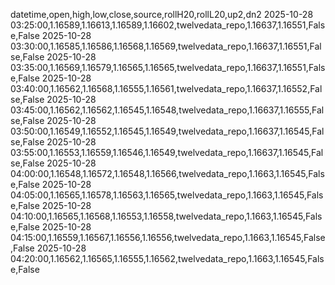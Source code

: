 datetime,open,high,low,close,source,rollH20,rollL20,up2,dn2
2025-10-28 03:25:00,1.16589,1.16613,1.16589,1.16602,twelvedata_repo,1.16637,1.16551,False,False
2025-10-28 03:30:00,1.16585,1.16586,1.16568,1.16569,twelvedata_repo,1.16637,1.16551,False,False
2025-10-28 03:35:00,1.16569,1.16579,1.16565,1.16565,twelvedata_repo,1.16637,1.16551,False,False
2025-10-28 03:40:00,1.16562,1.16568,1.16555,1.16561,twelvedata_repo,1.16637,1.16552,False,False
2025-10-28 03:45:00,1.16562,1.16562,1.16545,1.16548,twelvedata_repo,1.16637,1.16555,False,False
2025-10-28 03:50:00,1.16549,1.16552,1.16545,1.16549,twelvedata_repo,1.16637,1.16545,False,False
2025-10-28 03:55:00,1.16553,1.16559,1.16546,1.16549,twelvedata_repo,1.16637,1.16545,False,False
2025-10-28 04:00:00,1.16548,1.16572,1.16548,1.16566,twelvedata_repo,1.1663,1.16545,False,False
2025-10-28 04:05:00,1.16565,1.16578,1.16563,1.16565,twelvedata_repo,1.1663,1.16545,False,False
2025-10-28 04:10:00,1.16565,1.16568,1.16553,1.16558,twelvedata_repo,1.1663,1.16545,False,False
2025-10-28 04:15:00,1.16559,1.16567,1.16556,1.16556,twelvedata_repo,1.1663,1.16545,False,False
2025-10-28 04:20:00,1.16562,1.16565,1.16555,1.16562,twelvedata_repo,1.1663,1.16545,False,False
